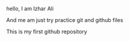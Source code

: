 hello, I am Izhar Ali
 
And me am just try practice git and github files

This is my first github repository
